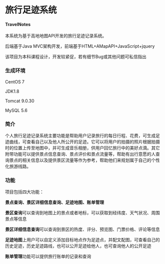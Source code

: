 # 旅行足迹系统

#### TravelNotes

本系统为基于高地地图API开发的旅行足迹记录系统。

后端基于Java MVC架构开发，前端基于HTML+AMapAPI+JavaScript+jquery

该项目为本科课程设计，开发较紧促，若有细节Bug或其他问题可私信指出


### 生成环境

CentOS 7 

JDK1.8

Tomcat 9.0.30

MySQL 5.6

### 简介

个人旅行足迹记录系统主要功能是帮助用户记录旅行的每日行程、花费，可生成足迹曲线，可查看自己以及他人所公开的足迹。它可以将用户的拍摄的照片根据拍摄时的位置上传至地图中，并可生成音乐相册，供用户回忆旅行中的美好点滴。其它附带功能可以提供景点信息查询、景点评价和景点流量等，帮助有出行意愿的人查询景点的相关信息以及提供景区流量等作为参考，帮助他们来规划属于自己的个性化旅游线路。

### 功能

项目包括四大功能：

**景点查询、景区详细信息查询、足迹地图、账单管理**

**景区查询**可以查询到地图上的景点或者地标，可以获取到经纬度、天气状况、周围景点等信息

**景区详细信息查询**可以查询到景区的热度、评分、预览图、门票价格、评论等信息

**足迹地图**上用户可以自定义添加目标地点作为足迹点，并配文配图，可查看自己的历史足迹，历史足迹路线，也可以公开足迹给他人，也可查询他人的公开足迹

**账单管理**功能可以提供旅行账单的记录和查询